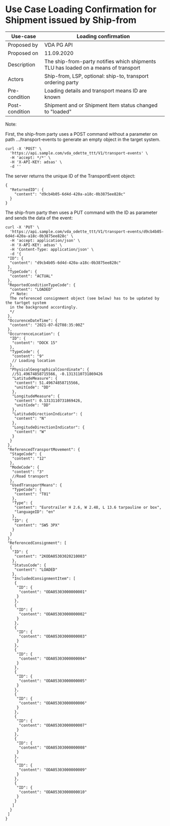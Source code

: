 # Use Case Loading Confirmation for Shipment issued by Ship-from

Use-case | Loading confirmation
-----------|---------------------    
Proposed by| VDA PG API   
Proposed on| 11.09.2020
Description| The ship-from-party notifies which shipments TLU has loaded on a means of transport   
Actors| Ship-from, LSP, optional: ship-to, transport ordering party  
Pre-condition| Loading details and transport means ID are known   
Post-condition| Shipment and or Shipment Item status changed to "loaded"   

Note: 

First, the ship-from party uses a POST command without a parameter on path .../transport-events
to generate an empty object in the target system.
```  
curl -X 'POST' \
  'https://api.sample.com/vda_odette_ttt/V1/transport-events' \
  -H 'accept: */*' \
  -H 'X-API-KEY: adsas' \
  -d ''
```  
The server returns the unique ID of the TransportEvent object:
```  
{
  "ReturnedID": {
    "content": "d9cb4b05-6d4d-420a-a18c-0b3875ee828c"
  }
}
```  
The ship-from party then uses a PUT command with the ID as parameter and sends the data of the event:

```   
curl -X 'PUT' \
  'https://api.sample.com/vda_odette_ttt/V1/transport-events/d9cb4b05-6d4d-420a-a18c-0b3875ee828c' \
  -H 'accept: application/json' \
  -H 'X-API-KEY: adsas' \
  -H 'Content-Type: application/json' \
  -d '{
 "ID": {
  "content": "d9cb4b05-6d4d-420a-a18c-0b3875ee828c"
 },
 "TypeCode": {
  "content": "ACTUAL"
 },
 "ReportedConditionTypeCode": {
  "content": "LOADED"
  /* Note:
  The referenced consignment object (see below) has to be updated by the tartget system    
  in the background accordingly.
  */
 },
 "OccurenceDateTime": {
  "content": "2021-07-02T08:35:00Z"
 },
 "OccurrenceLocation": {
  "ID": {
   "content": "DOCK 15"
  },
  "TypeCode": {
   "content": "9"
   // Loading location
  },
  "PhysicalGeographicalCoordinate": {
   //51.49674858715566, -0.1313110731869426
   "LatitudeMeasure": {
    "content": 51.49674858715566,
    "unitCode": "DD"
   },
   "LongitudeMeasure": {
    "content": 0.1313110731869426,
    "unitCode": "DD"
   },
   "LatitudeDirectionIndicator": {
    "content": "N"
   },
   "LongitudeDirectionIndicator": {
    "content": "W"
   }
  }
 },
 "ReferencedTransportMovement": {
  "StageCode": {
   "content": "12"
  },
  "ModeCode": {
   "content": "3"
   //Road transport
  },
  "UsedTransportMeans": {
   "TypeCode": {
    "content": "T01"
   },
   "Type": {
    "content": "Eurotrailer H 2.6, W 2.48, L 13.6 tarpauline or box",
    "languageID": "en"
   },
   "ID": {
    "content": "SW5 3PX"
   }
  }
 },
 "ReferencedConsignment": [
  {
   "ID": {
    "content": "2KODA05303020210003"
   },
   "StatusCode": {
    "content": "LOADED"
   },
   "IncludedConsignmentItem": [
    {
     "ID": {
      "content": "ODA05303000000001"
     }
    },
    {
     "ID": {
      "content": "ODA05303000000002"
     }
    },
    {
     "ID": {
      "content": "ODA05303000000003"
     }
    },
    {
     "ID": {
      "content": "ODA05303000000004"
     }
    },
    {
     "ID": {
      "content": "ODA05303000000005"
     }
    },
    {
     "ID": {
      "content": "ODA05303000000006"
     }
    },
    {
     "ID": {
      "content": "ODA05303000000007"
     }
    },
    {
     "ID": {
      "content": "ODA05303000000008"
     }
    },
    {
     "ID": {
      "content": "ODA05303000000009"
     }
    },
    {
     "ID": {
      "content": "ODA05303000000010"
     }
    }
   ]
  }
 ]
}
```   
